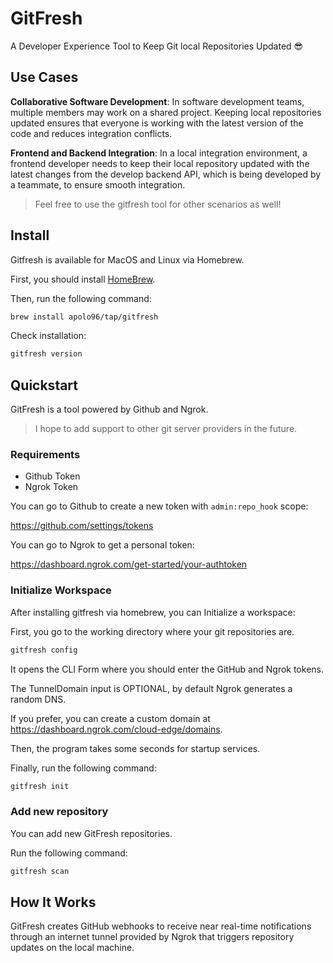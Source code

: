 # GitFresh
A Developer Experience Tool to Keep Git local Repositories Updated 😎

## Use Cases

**Collaborative Software Development**: In software development teams, multiple members may work on a shared project. Keeping local repositories updated ensures that everyone is working with the latest version of the code and reduces integration conflicts.

**Frontend and Backend Integration**: In a local integration environment, a frontend developer needs to keep their local repository updated with the latest changes from the develop backend API, which is being developed by a teammate, to ensure smooth integration.

> Feel free to use the gitfresh tool for other scenarios as well!

## Install

Gitfresh is available for MacOS and Linux via Homebrew.

First, you should install [HomeBrew](https://brew.sh/).

Then, run the following command:

```bash
brew install apolo96/tap/gitfresh
```

Check installation:

```bash
gitfresh version
```

## Quickstart

GitFresh is a tool powered by Github and Ngrok.

> I hope to add support to other git server providers in the future.

### Requirements

- Github Token
- Ngrok Token

You can go to Github to create a new token with `admin:repo_hook` scope: 

https://github.com/settings/tokens

You can go to Ngrok to get a personal token:

https://dashboard.ngrok.com/get-started/your-authtoken

### Initialize Workspace

After installing gitfresh via homebrew, you can Initialize a workspace:

First, you go to the working directory where your git repositories are.

```bash
gitfresh config
```
It opens the CLI Form where you should enter the GitHub and Ngrok tokens.

The TunnelDomain input is OPTIONAL, by default Ngrok generates a random DNS.

If you prefer, you can create a custom domain at https://dashboard.ngrok.com/cloud-edge/domains.

Then, the program takes some seconds for startup services. 

Finally, run the following command:

```bash
gitfresh init
```

### Add new repository

You can add new GitFresh repositories. 

Run the following command:

```bash
gitfresh scan
```

## How It Works

GitFresh creates GitHub webhooks to receive near real-time notifications through an internet tunnel provided by Ngrok that triggers repository updates on the local machine.